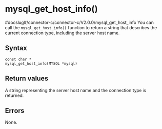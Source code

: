 mysql_get_host_info()
==========================================
#docslug#/connector-c/connector-c/V2.0.0/mysql_get_host_info
You can call the `mysql_get_host_info()` function to return a string that describes the current connection type, including the server host name.

Syntax
---------------------------

```unknow
const char *
mysql_get_host_info(MYSQL *mysql)
```



Return values
----------------------------------

A string representing the server host name and the connection type is returned.

Errors
---------------------------

None.

